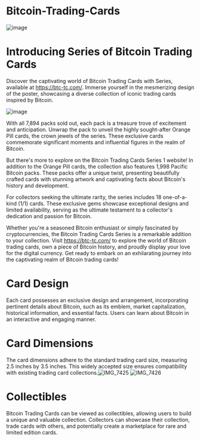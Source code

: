 # Bitcoin-Trading-Cards
![image](https://github.com/BitcoinTradingCards/Bitcoin-Trading-Cards/assets/133751253/a88ad565-0ab6-4d0a-a23f-1543b760ff23)
# Introducing Series of Bitcoin Trading Cards

Discover the captivating world of Bitcoin Trading Cards with Series, available at https://btc-tc.com/. Immerse yourself in the mesmerizing design of the poster, showcasing a diverse collection of iconic trading cards inspired by Bitcoin.

![image](https://github.com/BitcoinTradingCards/Bitcoin-Trading-Cards/assets/133751253/c51d14c3-a63c-4de5-88fe-71882aaa0bb5)

With all 7,894 packs sold out, each pack is a treasure trove of excitement and anticipation. Unwrap the pack to unveil the highly sought-after Orange Pill cards, the crown jewels of the series. These exclusive cards commemorate significant moments and influential figures in the realm of Bitcoin.

But there's more to explore on the Bitcoin Trading Cards Series 1 website! In addition to the Orange Pill cards, the collection also features 1,998 Pacific Bitcoin packs. These packs offer a unique twist, presenting beautifully crafted cards with stunning artwork and captivating facts about Bitcoin's history and development.

For collectors seeking the ultimate rarity, the series includes 18 one-of-a-kind (1/1) cards. These exclusive gems showcase exceptional designs and limited availability, serving as the ultimate testament to a collector's dedication and passion for Bitcoin.

Whether you're a seasoned Bitcoin enthusiast or simply fascinated by cryptocurrencies, the Bitcoin Trading Cards Series is a remarkable addition to your collection. Visit https://btc-tc.com/ to explore the world of Bitcoin trading cards, own a piece of Bitcoin history, and proudly display your love for the digital currency. Get ready to embark on an exhilarating journey into the captivating realm of Bitcoin trading cards!

# Card Design
Each card possesses an exclusive design and arrangement, incorporating pertinent details about Bitcoin, such as its emblem, market capitalization, historical information, and essential facts. Users can learn about Bitcoin in an interactive and engaging manner.

# Card Dimensions
The card dimensions adhere to the standard trading card size, measuring 2.5 inches by 3.5 inches. This widely accepted size ensures compatibility with existing trading card collections.![IMG_7425](https://github.com/BitcoinTradingCards/Bitcoin-Trading-Cards/assets/133751253/c87ff473-688c-4f39-9566-bf84686ab015)
![IMG_7426](https://github.com/BitcoinTradingCards/Bitcoin-Trading-Cards/assets/133751253/a840b7a1-5bb1-49a6-b2e7-e085acde82f5)

# Collectibles

Bitcoin Trading Cards can be viewed as collectibles, allowing users to build a unique and valuable collection. Collectors can showcase their collection, trade cards with others, and potentially create a marketplace for rare and limited edition cards.

